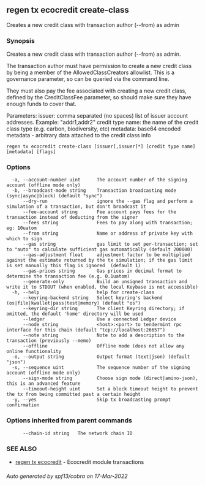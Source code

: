 ## regen tx ecocredit create-class

Creates a new credit class with transaction author (--from) as admin

### Synopsis

Creates a new credit class with transaction author (--from) as admin.

The transaction author must have permission to create a new credit class by
being a member of the AllowedClassCreators allowlist. This is a governance parameter, so can be
queried via the command line.

They must also pay the fee associated with creating a new credit class, defined
by the CreditClassFee parameter, so should make sure they have enough funds to cover that.

Parameters:
  issuer:    	       comma separated (no spaces) list of issuer account addresses. Example: "addr1,addr2"
  credit type name:    the name of the credit class type (e.g. carbon, biodiversity, etc)
  metadata:  	       base64 encoded metadata - arbitrary data attached to the credit class info

```
regen tx ecocredit create-class [issuer[,issuer]*] [credit type name] [metadata] [flags]
```

### Options

```
  -a, --account-number uint      The account number of the signing account (offline mode only)
  -b, --broadcast-mode string    Transaction broadcasting mode (sync|async|block) (default "sync")
      --dry-run                  ignore the --gas flag and perform a simulation of a transaction, but don't broadcast it
      --fee-account string       Fee account pays fees for the transaction instead of deducting from the signer
      --fees string              Fees to pay along with transaction; eg: 10uatom
      --from string              Name or address of private key with which to sign
      --gas string               gas limit to set per-transaction; set to "auto" to calculate sufficient gas automatically (default 200000)
      --gas-adjustment float     adjustment factor to be multiplied against the estimate returned by the tx simulation; if the gas limit is set manually this flag is ignored  (default 1)
      --gas-prices string        Gas prices in decimal format to determine the transaction fee (e.g. 0.1uatom)
      --generate-only            Build an unsigned transaction and write it to STDOUT (when enabled, the local Keybase is not accessible)
  -h, --help                     help for create-class
      --keyring-backend string   Select keyring's backend (os|file|kwallet|pass|test|memory) (default "os")
      --keyring-dir string       The client Keyring directory; if omitted, the default 'home' directory will be used
      --ledger                   Use a connected Ledger device
      --node string              <host>:<port> to tendermint rpc interface for this chain (default "tcp://localhost:26657")
      --note string              Note to add a description to the transaction (previously --memo)
      --offline                  Offline mode (does not allow any online functionality
  -o, --output string            Output format (text|json) (default "json")
  -s, --sequence uint            The sequence number of the signing account (offline mode only)
      --sign-mode string         Choose sign mode (direct|amino-json), this is an advanced feature
      --timeout-height uint      Set a block timeout height to prevent the tx from being committed past a certain height
  -y, --yes                      Skip tx broadcasting prompt confirmation
```

### Options inherited from parent commands

```
      --chain-id string   The network chain ID
```

### SEE ALSO

* [regen tx ecocredit](regen_tx_ecocredit.md)	 - Ecocredit module transactions

###### Auto generated by spf13/cobra on 17-Mar-2022
